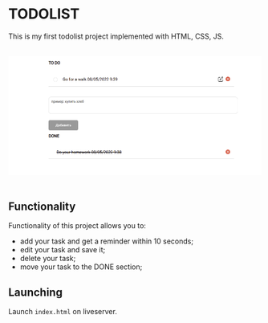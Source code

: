 # TODOLIST
This is my first todolist project implemented with HTML, CSS, JS.
<br/>
<br/>

![todolist image](./images/templateToDoList.png)
<br/>
<br/>
## Functionality
Functionality of this project allows  you to:
- add your task and get a reminder within 10 seconds;
- edit your task and save it;
- delete your task;
- move your task to the DONE section;
## Launching
Launch `index.html` on liveserver.